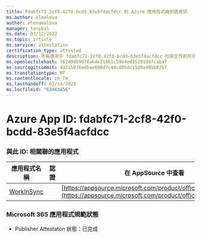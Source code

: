 ```yaml
---
title: Fdabfc71-2cf8-42f0-bcdd-83e5f4acfdcc 的 Azure 應用程式識別碼資訊
ms.author: elmalova
author: elenamalova
manager: tonybal
ms.date: 03/12/2022
ms.topic: article
ms.service: attestation
certification_type: attested
description: 所有適用于 fdabfc71-2cf8-42f0-bcdd-83e5f4acfdcc 的安全性和符合性資訊資訊。
ms.openlocfilehash: 76240db9978a64e218b1c59e4ed35291d97caba7
ms.sourcegitcommit: 4d215076edbae690d7c44cd05dc15d0a495b82bf
ms.translationtype: MT
ms.contentlocale: zh-TW
ms.lasthandoff: 03/14/2022
ms.locfileid: "63463456"
---
```

# <a name="azure-app-id-fdabfc71-2cf8-42f0-bcdd-83e5f4acfdcc"></a>Azure App ID: fdabfc71-2cf8-42f0-bcdd-83e5f4acfdcc


### <a name="apps-associated-with-this-id"></a>與此 ID: 相關聯的應用程式
| **應用程式名稱** | **認證** | **在 AppSource 中查看** |
|--------------|---------------|-----------------------|
| [WorkInSync](../forward/WA200002974) |  | [https://appsource.microsoft.com/product/office/WA200002974](https://appsource.microsoft.com/product/office/WA200002974) |

### <a name="microsoft-365-app-compliance-status"></a>Microsoft 365 應用程式規範狀態
- Publisher Attestaton 狀態：已完成
